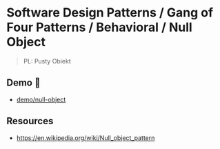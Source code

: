 # Software Design Patterns / Gang of Four Patterns / Behavioral / Null Object

> PL: Pusty Obiekt

## Demo 🎉

* <a href="./demo/null-object/">demo/null-object</a>

## Resources

* <https://en.wikipedia.org/wiki/Null_object_pattern>
